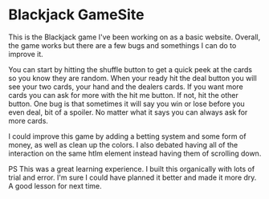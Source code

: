 Blackjack GameSite
==========

This is the Blackjack game I've been working on as a basic website. Overall, the game works but there are a few bugs and somethings I can do to improve it.

You can start by hitting the shuffle button to get a quick peek at the cards so you know they are random. When your ready hit the deal button you will see your two cards, your hand and the dealers cards. If you want more cards you can ask for more with the hit me button. If not, hit the other button. One bug is that sometimes it will say you win or lose before you even deal, bit of a spoiler. No matter what it says you can always ask for more cards.

I could improve this game by adding a betting system and some form of money, as well as clean up the colors. I also debated having all of the interaction on the same htlm element instead having them of scrolling down.

PS This was a great learning experience. I built this organically with lots of trial and error. I'm sure I could have planned it better and made it more dry. A good lesson for next time.

